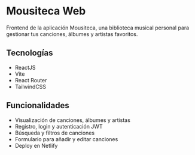 # Mousiteca Web

Frontend de la aplicación Mousiteca, una biblioteca musical personal para gestionar tus canciones, álbumes y artistas favoritos.


## Tecnologías

- ReactJS
- Vite
- React Router
- TailwindCSS


## Funcionalidades

- Visualización de canciones, álbumes y artistas  
- Registro, login y autenticación JWT  
- Búsqueda y filtros de canciones  
- Formulario para añadir y editar canciones  
- Deploy en Netlify
